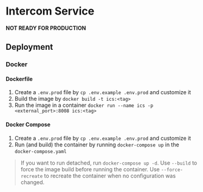 # Intercom Service

**NOT READY FOR PRODUCTION**

## Deployment

### Docker

#### Dockerfile

1. Create a `.env.prod` file by `cp .env.example .env.prod` and customize it
2. Build the image by `docker build -t ics:<tag>`
3. Run the image in a container `docker run --name ics -p <external_port>:8008 ics:<tag>`

#### Docker Compose

1. Create a `.env.prod` file by `cp .env.example .env.prod` and customize it
2. Run (and build) the container by running `docker-compose up` in the `docker-compose.yaml`

> If you want to run detached, run `docker-compose up -d`.
> Use `--build` to force the image build before running the container.
> Use `--force-recreate` to recreate the container when no configuration was changed.
